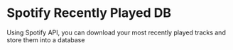 # Spotify Recently Played DB
 Using Spotify API, you can download your most recently played tracks and store them into a database

